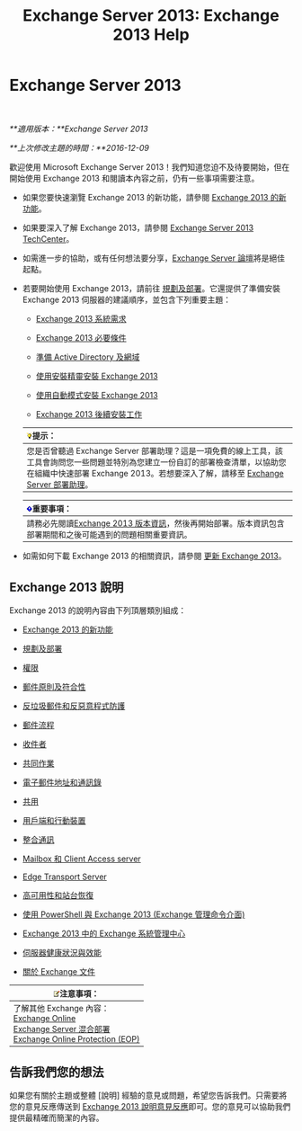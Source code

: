 ﻿---
title: 'Exchange Server 2013: Exchange 2013 Help'
TOCTitle: '@NoTitle'
ms:assetid: cb24ddb7-0659-4d9d-9057-52843f861ba8
ms:mtpsurl: https://technet.microsoft.com/zh-tw/library/Bb124558(v=EXCHG.150)
ms:contentKeyID: 50474254
ms.date: 01/01/2018
mtps_version: v=EXCHG.150
ms.translationtype: HT
---

# Exchange Server 2013

 

_**適用版本：**Exchange Server 2013_

_**上次修改主題的時間：**2016-12-09_

歡迎使用 Microsoft Exchange Server 2013！我們知道您迫不及待要開始，但在開始使用 Exchange 2013 和閱讀本內容之前，仍有一些事項需要注意。

  - 如果您要快速瀏覽 Exchange 2013 的新功能，請參閱 [Exchange 2013 的新功能](what-s-new-in-exchange-2013-exchange-2013-help.md)。

  - 如果要深入了解 Exchange 2013，請參閱 [Exchange Server 2013 TechCenter](https://go.microsoft.com/fwlink/?linkid=266622)。

  - 如需進一步的協助，或有任何想法要分享，[Exchange Server 論壇](https://go.microsoft.com/fwlink/p/?linkid=60612)將是絕佳起點。

  - 若要開始使用 Exchange 2013，請前往 [規劃及部署](planning-and-deployment-for-exchange-2013-installation-instructions.md)。它還提供了準備安裝 Exchange 2013 伺服器的建議順序，並包含下列重要主題：
    
      - [Exchange 2013 系統需求](exchange-2013-system-requirements-exchange-2013-help.md)
    
      - [Exchange 2013 必要條件](exchange-2013-prerequisites-exchange-2013-help.md)
    
      - [準備 Active Directory 及網域](prepare-active-directory-and-domains-exchange-2013-help.md)
    
      - [使用安裝精靈安裝 Exchange 2013](install-exchange-2013-using-the-setup-wizard-exchange-2013-help.md)
    
      - [使用自動模式安裝 Exchange 2013](install-exchange-2013-using-unattended-mode-exchange-2013-help.md)
    
      - [Exchange 2013 後續安裝工作](exchange-2013-post-installation-tasks-exchange-2013-help.md)
    
    <table>
    <thead>
    <tr class="header">
    <th><img src="images/Bb124558.tip(EXCHG.150).gif" title="提示" alt="提示" />提示：</th>
    </tr>
    </thead>
    <tbody>
    <tr class="odd">
    <td>您是否曾聽過 Exchange Server 部署助理？這是一項免費的線上工具，該工具會詢問您一些問題並特別為您建立一份自訂的部署檢查清單，以協助您在組織中快速部署 Exchange 2013。若想要深入了解，請移至 <a href="exchange-server-deployment-assistant-exchange-2013-help.md">Exchange Server 部署助理</a>。</td>
    </tr>
    </tbody>
    </table>
    
    <table>
    <thead>
    <tr class="header">
    <th><img src="images/Bb124558.important(EXCHG.150).gif" title="重要事項" alt="重要事項" />重要事項：</th>
    </tr>
    </thead>
    <tbody>
    <tr class="odd">
    <td>請務必先閱讀<a href="release-notes-for-exchange-2013-exchange-2013-help.md">Exchange 2013 版本資訊</a>，然後再開始部署。版本資訊包含部署期間和之後可能遇到的問題相關重要資訊。</td>
    </tr>
    </tbody>
    </table>


  - 如需如何下載 Exchange 2013 的相關資訊，請參閱 [更新 Exchange 2013](updates-for-exchange-2013-exchange-2013-help.md)。

## Exchange 2013 說明

Exchange 2013 的說明內容由下列頂層類別組成：

  - [Exchange 2013 的新功能](what-s-new-in-exchange-2013-exchange-2013-help.md)

  - [規劃及部署](planning-and-deployment-for-exchange-2013-installation-instructions.md)

  - [權限](permissions-exchange-2013-help.md)

  - [郵件原則及符合性](messaging-policy-and-compliance-exchange-2013-help.md)

  - [反垃圾郵件和反惡意程式防護](anti-spam-and-anti-malware-protection-exchange-2013-help.md)

  - [郵件流程](mail-flow-exchange-2013-help.md)

  - [收件者](recipients-exchange-2013-help.md)

  - [共同作業](collaboration-exchange-2013-help.md)

  - [電子郵件地址和通訊錄](email-addresses-and-address-books-exchange-2013-help.md)

  - [共用](sharing-exchange-2013-help.md)

  - [用戶端和行動裝置](clients-and-mobile-exchange-2013-help.md)

  - [整合通訊](unified-messaging-exchange-2013-help.md)

  - [Mailbox 和 Client Access server](mailbox-and-client-access-servers-exchange-2013-help.md)

  - [Edge Transport Server](edge-transport-servers-exchange-2013-help.md)

  - [高可用性和站台恢復](high-availability-and-site-resilience-exchange-2013-help.md)

  - [使用 PowerShell 與 Exchange 2013 (Exchange 管理命令介面)](https://technet.microsoft.com/zh-tw/library/bb123778\(v=exchg.150\))

  - [Exchange 2013 中的 Exchange 系統管理中心](exchange-admin-center-in-exchange-2013-exchange-2013-help.md)

  - [伺服器健康狀況與效能](server-health-and-performance-exchange-2013-help.md)

  - [關於 Exchange 文件](about-exchange-documentation-exchange-2013-help.md)

<table>
<thead>
<tr class="header">
<th><img src="images/Bb124558.note(EXCHG.150).gif" title="注意事項" alt="注意事項" />注意事項：</th>
</tr>
</thead>
<tbody>
<tr class="odd">
<td>了解其他 Exchange 內容：<br />
<a href="https://technet.microsoft.com/zh-tw/library/jj200580(v=exchg.150)">Exchange Online</a><br />
<a href="https://technet.microsoft.com/zh-tw/library/jj200581(v=exchg.150)">Exchange Server 混合部署</a><br />
<a href="https://technet.microsoft.com/zh-tw/library/jj723137(v=exchg.150)">Exchange Online Protection (EOP)</a></td>
</tr>
</tbody>
</table>


## 告訴我們您的想法

如果您有關於主題或整體 \[說明\] 經驗的意見或問題，希望您告訴我們。只需要將您的意見反應傳送到 [Exchange 2013 說明意見反應](mailto:ex2013helpfeedback@microsoft.com)即可。您的意見可以協助我們提供最精確而簡潔的內容。

